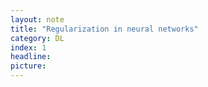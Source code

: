 ```yaml
---
layout: note
title: "Regularization in neural networks"
category: DL
index: 1
headline: 
picture: 
---
```


